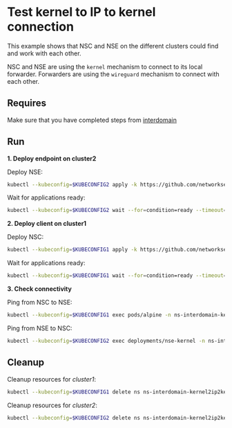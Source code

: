 # Test kernel to IP to kernel connection

This example shows that NSC and NSE on the different clusters could find and work with each other.

NSC and NSE are using the `kernel` mechanism to connect to its local forwarder.
Forwarders are using the `wireguard` mechanism to connect with each other.

## Requires

Make sure that you have completed steps from [interdomain](../../suites/basic)

## Run

**1. Deploy endpoint on cluster2**

Deploy NSE:
```bash
kubectl --kubeconfig=$KUBECONFIG2 apply -k https://github.com/networkservicemesh/deployments-k8s/examples/interdomain/usecases/interdomain_Kernel2IP2Kernel/cluster2?ref=10cd4aebae94e102c25aa20b302398e435a96c95
```

Wait for applications ready:
```bash
kubectl --kubeconfig=$KUBECONFIG2 wait --for=condition=ready --timeout=1m pod -l app=nse-kernel -n ns-interdomain-kernel2ip2kernel
```

**2. Deploy client on cluster1**

Deploy NSC:
```bash
kubectl --kubeconfig=$KUBECONFIG1 apply -k https://github.com/networkservicemesh/deployments-k8s/examples/interdomain/usecases/interdomain_Kernel2IP2Kernel/cluster1?ref=10cd4aebae94e102c25aa20b302398e435a96c95
```

Wait for applications ready:
```bash
kubectl --kubeconfig=$KUBECONFIG1 wait --for=condition=ready --timeout=5m pod -l app=alpine -n ns-interdomain-kernel2ip2kernel
```

**3. Check connectivity**

Ping from NSC to NSE:
```bash
kubectl --kubeconfig=$KUBECONFIG1 exec pods/alpine -n ns-interdomain-kernel2ip2kernel -- ping -c 4 172.16.1.2
```

Ping from NSE to NSC:
```bash
kubectl --kubeconfig=$KUBECONFIG2 exec deployments/nse-kernel -n ns-interdomain-kernel2ip2kernel -- ping -c 4 172.16.1.3
```

## Cleanup

Cleanup resources for *cluster1*:
```bash
kubectl --kubeconfig=$KUBECONFIG1 delete ns ns-interdomain-kernel2ip2kernel
```

Cleanup resources for *cluster2*:
```bash
kubectl --kubeconfig=$KUBECONFIG2 delete ns ns-interdomain-kernel2ip2kernel
```
